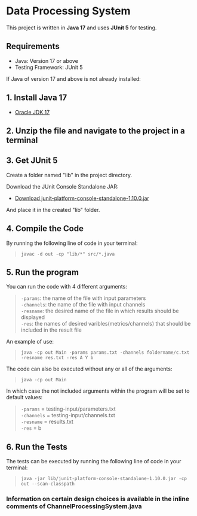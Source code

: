 ﻿# Data Processing System

This project is written in **Java 17** and uses **JUnit 5** for testing.

## Requirements
- Java: Version 17 or above
- Testing Framework: JUnit 5


If Java of version 17 and above is not already installed:

## 1. Install Java 17

- [Oracle JDK 17](https://www.oracle.com/java/technologies/javase/jdk17-archive-downloads.html)

## 2. Unzip the file and navigate to the project in a terminal 

## 3. Get JUnit 5
Create a folder named "lib" in the project directory.

Download the JUnit Console Standalone JAR:

- [Download junit-platform-console-standalone-1.10.0.jar](https://repo1.maven.org/maven2/org/junit/platform/junit-platform-console-standalone/1.10.0/junit-platform-console-standalone-1.10.0.jar)

And place it in the created "lib" folder.

## 4. Compile the Code

By running the following line of code in your terminal:
>`javac -d out -cp "lib/*" src/*.java`

## 5. Run the program

You can run the code with 4 different arguments:

>`-params`: the name of the file with input parameters<br>
>`-channels`: the name of the file with input channels<br>
>`-resname`: the desired name of the file in which results should be displayed<br>
>`-res`: the names of desired varibles(metrics/channels) that should be included in the result file<br>

An example of use:

>`java -cp out Main -params params.txt -channels foldername/c.txt -resname res.txt -res A Y b`

The code can also be executed without any or all of the arguments:

>`java -cp out Main`

In which case the not included arguments within the program will be set to default values:

>`-params` = testing-input/parameters.txt<br>
>`-channels` = testing-input/channels.txt<br>
>`-resname` = results.txt<br>
>`-res` = b<br>

## 6. Run the Tests

The tests can be executed by running the following line of code in your terminal:
>`java -jar lib/junit-platform-console-standalone-1.10.0.jar -cp out --scan-classpath`

### Information on certain design choices is available in the inline comments of ChannelProcessingSystem.java

